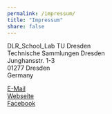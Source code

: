 ```yaml
---
permalink: /impressum/
title: "Impressum"
share: false
---
```

DLR_School_Lab TU Dresden  
Technische Sammlungen Dresden  
Junghansstr. 1-3  
01277 Dresden  
Germany  

<i class="fa fa-fw fa-envelope-o" aria-hidden="true"></i> [E-Mail](mailto:team@positune.space)  
<i class="fa fa-fw fa-external-link" aria-hidden="true"></i> [Webseite](http://www.dlr.de/schoollab/tu-dresden)  
<i class="fa fa-fw fa-facebook-square" aria-hidden="true"></i> [Facebook](https://www.facebook.com/dlr.school.lab.tud)  
